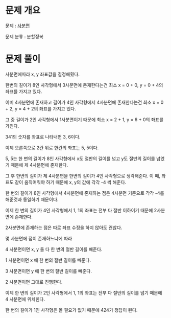 # 문제 개요

문제 : [사분면](https://www.acmicpc.net/problem/1891)

문제 분류 : 분할정복

# 문제 풀이

사분면에따라 x, y 좌표값을 결정해줬다.

한변의 길이가 8인 사각형에서 3사분면에 존재한다는건 최소 x = 0 + 0, y = 0 + 4의 좌표를 가지고 있다.

이미 4사분면에 존재하고 길이가 4인 사각형에서 4사분면에 존재한다는건  최소 x = 0 + 2, y = 4 + 2의 좌표를 가지고 있다.

그 중 길이가 2인 사각형에서 1사분면이기 때문에 최소 x = 2 + 1, y = 6 + 0의 좌표를 가진다.

341의 숫자를 좌표로 나타내면 3, 6이다.

이제 오른쪽으로 2칸 위로 한칸의 좌표는 5, 5이다.

5, 5는 한 변의 길이가 8인 사각형에서 x도 절반의 길이를 넘고 y도 절반의 길이를 넘었기 때문에 제 4사분면에 존재한다.

그 후 한변의 길이가 제 4사분면을 한변의 길이가 4인 사각형으로 생각해준다. 이 때, 좌표도 같이 움직여줘야 하기 때문에 x, y의 값에 각각 -4 씩 해준다.

한 변의 길이가 8인 사각형에서 4사분면에 존재하는 점은 4사분면 기준으로 각각 -4를 해준것과 동일하기 때문이다.

이제 한 변의 길이가 4인 사각형에서 1, 1의 좌표는  전부 다 절반 이하이기 때문에 2사분면에 존재한다.

2사분면에 존재하는 점은 따로 좌표 수정을 하지 않아도 괜찮다.

몇 사분면에 점이 존재하느냐에 따라 

4 사분면이면 x, y 둘 다 한 변의 절반 길이를 빼준다.

1 사분면이면 x 에 한 변의 절반 길이를 빼준다.

3 사분면이면 y 에 한 변의 절반 길이를 빼준다.

2 사분면이면 그대로 진행한다.

이제 한 변의 길이가 2인 사각형에서 1, 1의 좌표는 전부 다 절반의 길이를 넘기 때문에 4 사분면에 위치힌다.

한 변의 길이가 1인 사각형은 볼 필요가 없기 때문에 424가 정답이 된다.